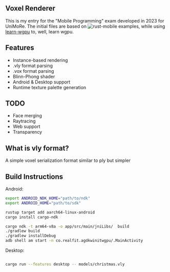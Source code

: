 ## Voxel Renderer

This is my entry for the "Mobile Programming" exam developed in 2023 for UniMoRe.
The initial files are based on ![rust-mobile examples](https://github.com/rust-mobile/rust-android-examples/tree/main/agdk-winit-wgpu),
while using [learn-wgpu](https://github.com/sotrh/learn-wgpu) to, well, learn wgpu.

## Features
- Instance-based rendering
- .vly format parsing
- .vox format parsing
- Blinn-Phong shader
- Android & Desktop support
- Runtime texture palette generation


## TODO
- Face merging
- Raytracing
- Web support
- Transparency


## What is vly format?
A simple voxel serialization format similar to ply but simpler

## Build Instructions

Android:
```bash
export ANDROID_NDK_HOME="path/to/ndk"
export ANDROID_HOME="path/to/sdk"

rustup target add aarch64-linux-android
cargo install cargo-ndk

cargo ndk -t arm64-v8a -o app/src/main/jniLibs/  build
./gradlew build
./gradlew installDebug
adb shell am start -n co.realfit.agdkwinitwgpu/.MainActivity
```

Desktop:
```bash

cargo run --features desktop -- models/christmas.vly
```
